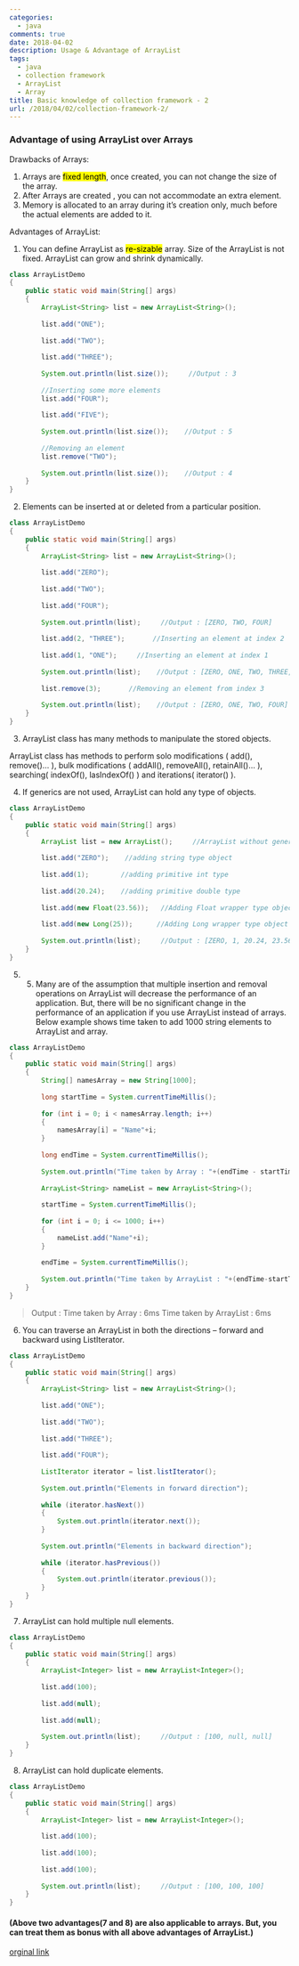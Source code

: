 ```yaml
---
categories:
  - java
comments: true
date: 2018-04-02
description: Usage & Advantage of ArrayList
tags:
  - java
  - collection framework
  - ArrayList
  - Array
title: Basic knowledge of collection framework - 2
url: /2018/04/02/collection-framework-2/
---
```



### Advantage of using ArrayList over Arrays

Drawbacks of Arrays:
1. Arrays are <mark>fixed length</mark>, once created, you can not change the size of the array.
2. After Arrays are created , you can not accommodate an extra element.
3. Memory is allocated to an array during it’s creation only, much before the actual elements are added to it.

Advantages of ArrayList:
1. You can define ArrayList as <mark>re-sizable</mark> array. Size of the ArrayList is not fixed. ArrayList can grow and shrink dynamically.
```java
class ArrayListDemo
{
    public static void main(String[] args)
    {
        ArrayList<String> list = new ArrayList<String>();
 
        list.add("ONE");
 
        list.add("TWO");
 
        list.add("THREE");
 
        System.out.println(list.size());     //Output : 3
 
        //Inserting some more elements
        list.add("FOUR");
 
        list.add("FIVE");
 
        System.out.println(list.size());    //Output : 5
 
        //Removing an element
        list.remove("TWO");
 
        System.out.println(list.size());    //Output : 4
    }
}
```
2. Elements can be inserted at or deleted from a particular position.
```java
class ArrayListDemo
{
    public static void main(String[] args)
    {
        ArrayList<String> list = new ArrayList<String>();
 
        list.add("ZERO");
 
        list.add("TWO");
 
        list.add("FOUR");
 
        System.out.println(list);     //Output : [ZERO, TWO, FOUR]
 
        list.add(2, "THREE");       //Inserting an element at index 2
 
        list.add(1, "ONE");     //Inserting an element at index 1
 
        System.out.println(list);    //Output : [ZERO, ONE, TWO, THREE, FOUR]
 
        list.remove(3);       //Removing an element from index 3
 
        System.out.println(list);    //Output : [ZERO, ONE, TWO, FOUR]
    }
}
```
3. ArrayList class has many methods to manipulate the stored objects.

ArrayList class has methods to perform solo modifications ( add(), remove()… ), bulk modifications ( addAll(), removeAll(), retainAll()… ), searching( indexOf(), lasIndexOf() ) and iterations( iterator() ).

4. If generics are not used, ArrayList can hold any type of objects.
```java
class ArrayListDemo
{
    public static void main(String[] args)
    {
        ArrayList list = new ArrayList();     //ArrayList without generics
 
        list.add("ZERO");    //adding string type object
 
        list.add(1);        //adding primitive int type
 
        list.add(20.24);    //adding primitive double type
 
        list.add(new Float(23.56));   //Adding Float wrapper type object
 
        list.add(new Long(25));      //Adding Long wrapper type object
 
        System.out.println(list);     //Output : [ZERO, 1, 20.24, 23.56, 25]
    }
}
```
5. 5) Many are of the assumption that multiple insertion and removal operations on ArrayList will decrease the performance of an application. But, there will be no significant change in the performance of an application if you use ArrayList instead of arrays. Below example shows time taken to add 1000 string elements to ArrayList and array.
```java
class ArrayListDemo
{
    public static void main(String[] args)
    {
        String[] namesArray = new String[1000];
 
        long startTime = System.currentTimeMillis();
 
        for (int i = 0; i < namesArray.length; i++)
        {
            namesArray[i] = "Name"+i;
        }
 
        long endTime = System.currentTimeMillis();          
 
        System.out.println("Time taken by Array : "+(endTime - startTime)+"ms");
 
        ArrayList<String> nameList = new ArrayList<String>();     
 
        startTime = System.currentTimeMillis();
 
        for (int i = 0; i <= 1000; i++)
        {
            nameList.add("Name"+i);
        }
 
        endTime = System.currentTimeMillis();
 
        System.out.println("Time taken by ArrayList : "+(endTime-startTime)+"ms");
    }
}
```
>Output :
Time taken by Array : 6ms
Time taken by ArrayList : 6ms

6. You can traverse an ArrayList in both the directions – forward and backward using ListIterator.
```java
class ArrayListDemo
{
    public static void main(String[] args)
    {    
        ArrayList<String> list = new ArrayList<String>();
         
        list.add("ONE");
         
        list.add("TWO");
         
        list.add("THREE");
         
        list.add("FOUR");
         
        ListIterator iterator = list.listIterator();
         
        System.out.println("Elements in forward direction");
         
        while (iterator.hasNext())
        {
            System.out.println(iterator.next());
        }
         
        System.out.println("Elements in backward direction");
         
        while (iterator.hasPrevious())
        {
            System.out.println(iterator.previous());
        }
    }
}
```
7. ArrayList can hold multiple null elements.
```java
class ArrayListDemo
{
    public static void main(String[] args)
    {
        ArrayList<Integer> list = new ArrayList<Integer>();     
 
        list.add(100);
 
        list.add(null);
 
        list.add(null);
 
        System.out.println(list);     //Output : [100, null, null]
    }
}
```
8. ArrayList can hold duplicate elements.
```java
class ArrayListDemo
{
    public static void main(String[] args)
    {
        ArrayList<Integer> list = new ArrayList<Integer>();     
 
        list.add(100);
 
        list.add(100);
 
        list.add(100);
 
        System.out.println(list);     //Output : [100, 100, 100]
    }
}
```

#### (Above two advantages(7 and 8) are also applicable to arrays. But, you can treat them as bonus with all above advantages of ArrayList.)

[orginal link](http://javaconceptoftheday.com/advantages-of-using-arraylist-over-arrays/)